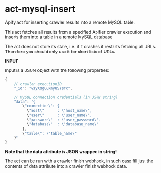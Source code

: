 # act-mysql-insert

Apify act for inserting crawler results into a remote MySQL table.

This act fetches all results from a specified Apifier crawler execution and inserts them into
a table in a remote MySQL database.

The act does not store its state, i.e. if it crashes it restarts fetching all URLs.
Therefore you should only use it for short lists of URLs.


**INPUT**

Input is a JSON object with the following properties:

```javascript
{
    // crawler executionID
    "_id": "GsyXdgGDkmy8SYsrx",

    // MySQL connection credentials (in JSON string)
    "data": "{
        \"connection\": {
          \"host\"      : \"host_name\",
          \"user\"      : \"user_name\",
          \"password\"  : \"user_password\",
          \"database\"  : \"database_name\"
        },
        \"table\": \"table_name\"
    }"
}
```

__Note that the data attribute is JSON wrapped in string!__

The act can be run with a crawler finish webhook, in such case fill just the contents of data 
attribute into a crawler finish webhook data.
